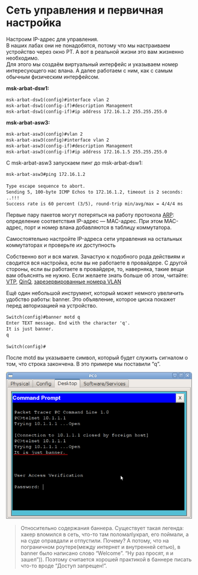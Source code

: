 # Сеть управления и первичная настройка

Настроим IP-адрес для управления.  
В наших лабах они не понадобятся, потому что мы настраиваем устройство через окно РТ. А вот в реальной жизни это вам жизненно необходимо.  
Для этого мы создаём виртуальный интерфейс и указываем номер интересующего нас влана. А далее работаем с ним, как с самым обычным физическим интерфейсом.

**msk-arbat-dsw1:**

```text
msk-arbat-dsw1(config)#interface vlan 2
msk-arbat-dsw1(config-if)#description Management
msk-arbat-dsw1(config-if)#ip address 172.16.1.2 255.255.255.0
```

**msk-arbat-asw3:**

```text
msk-arbat-asw3(config)#vlan 2
msk-arbat-asw3(config)#interface vlan 2
msk-arbat-asw3(config-if)#description Management
msk-arbat-asw3(config-if)#ip address 172.16.1.5 255.255.255.0
```

С msk-arbat-asw3 запускаем пинг до msk-arbat-dsw1:

```text
msk-arbat-asw3#ping 172.16.1.2

Type escape sequence to abort.
Sending 5, 100-byte ICMP Echos to 172.16.1.2, timeout is 2 seconds:
..!!!
Success rate is 60 percent (3/5), round-trip min/avg/max = 4/4/4 ms
```

Первые пару пакетов могут потеряться на работу протокола [ARP](http://xgu.ru/wiki/ARP): определение соответствия IP-адрес — MAC-адрес. При этом MAC-адрес, порт и номер влана добавляются в таблицу коммутатора.

Самостоятельно настройте IP-адреса сети управления на остальных коммутаторах и проверьте их доступность

Собственно вот и вся магия. Зачастую к подобного рода действиям и сводится вся настройка, если вы не работаете в провайдере. С другой стороны, если вы работаете в провайдере, то, наверняка, такие вещи вам объяснять не нужно. Если желаете знать больше об этом, читайте: [VTP](http://xgu.ru/wiki/VTP), [QinQ](http://www.hilik.org.ua/q-in-q-настройка-в-cisco-catalyst-3750/), [зарезервированные номера VLAN](http://etherealmind.com/cisco-ios-vlan-1002-reserved-1005-purpose-function/)

Ещё один небольшой инструмент, который может немного увеличить удобство работы: banner. Это объявление, которое циска покажет перед авторизацией на устройство.

```text
Switch(config)#banner motd q
Enter TEXT message. End with the character 'q'.
It is just banner.
q

Switch(config)#
```

После motd вы указываете символ, который будет служить сигналом о том, что строка закончена. В это примере мы поставили “q”.

![](https://raw.githubusercontent.com/dan4i4ek/mdsm/master/src/0_7fa45_63223d7b_XL.jpg)

> Относительно содержания баннера. Существует такая легенда: хакер вломился в сеть, что-то там поломал\украл, его поймали, а на суде оправдали и отпустили. Почему? А потому, что на пограничном роутере\(между интернет и внутренней сетью\), в banner было написано слово “Welcome”. “Ну раз просят, я и зашел”\)\). Поэтому считается хорошей практикой в баннере писать что-то вроде “Доступ запрещен!”.


